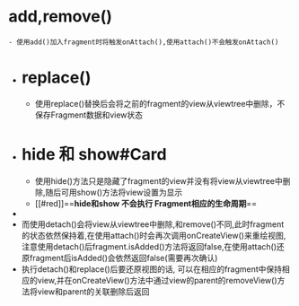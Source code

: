 # add,remove()
	- 使用add()加入fragment时将触发onAttach(),使用attach()不会触发onAttach()
- # replace()
	- 使用replace()替换后会将之前的fragment的view从viewtree中删除，不保存Fragment数据和view状态
- # hide 和 show#Card
	- 使用hide()方法只是隐藏了fragment的view并没有将view从viewtree中删除,随后可用show()方法将view设置为显示
	- [[#red]]==**hide和show 不会执行 Fragment相应的生命周期**==
-
- 而使用detach()会将view从viewtree中删除,和remove()不同,此时fragment的状态依然保持着,在使用attach()时会再次调用onCreateView()来重绘视图,注意使用detach()后fragment.isAdded()方法将返回false,在使用attach()还原fragment后isAdded()会依然返回false(需要再次确认)
- 执行detach()和replace()后要还原视图的话, 可以在相应的fragment中保持相应的view,并在onCreateView()方法中通过view的parent的removeView()方法将view和parent的关联删除后返回